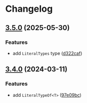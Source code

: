 # Changelog

## [3.5.0](https://github.com/voxpelli/type-helpers/compare/v3.4.0...v3.5.0) (2025-05-30)


### Features

* add `LiteralTypes` type ([d322caf](https://github.com/voxpelli/type-helpers/commit/d322caf1c984e62eec26b9d8f3d0630d20059036))

## [3.4.0](https://github.com/voxpelli/type-helpers/compare/v3.3.0...v3.4.0) (2024-03-11)


### Features

* add `LiteralTypeOf<T>` ([97e09bc](https://github.com/voxpelli/type-helpers/commit/97e09bc0025dd1768f63c6b2c61e426325237135))
